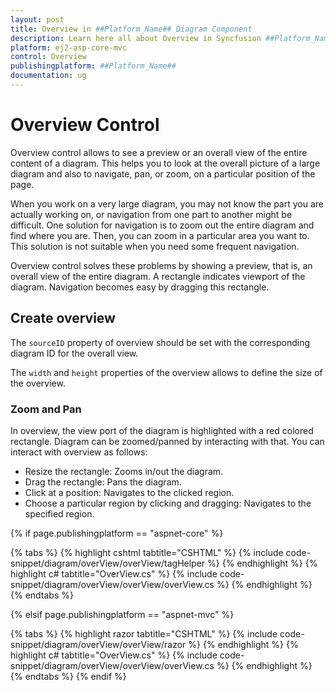 ```yaml
---
layout: post
title: Overview in ##Platform_Name## Diagram Component
description: Learn here all about Overview in Syncfusion ##Platform_Name## Diagram component of Syncfusion Essential JS 2 and more.
platform: ej2-asp-core-mvc
control: Overview
publishingplatform: ##Platform_Name##
documentation: ug
---
```



# Overview Control

Overview control allows to see a preview or an overall view of the entire content of a diagram. This helps you to look at the overall picture of a large diagram and also to navigate, pan, or zoom, on a particular position of the page.

When you work on a very large diagram, you may not know the part you are actually working on, or navigation from one part to another might be difficult. One solution for navigation is to zoom out the entire diagram and find where you are. Then, you can zoom in a particular area you want to. This solution is not suitable when you need some frequent navigation.

Overview control solves these problems by showing a preview, that is, an overall view of the entire diagram. A rectangle indicates viewport of the diagram. Navigation becomes easy by dragging this rectangle.

## Create overview

The `sourceID` property of overview should be set with the corresponding diagram ID for the overall view.

The `width` and `height` properties of the overview allows to define the size of the overview.

### Zoom and Pan

In overview, the view port of the diagram is highlighted with a red colored rectangle. Diagram can be zoomed/panned by interacting with that. You can interact with overview as follows:

* Resize the rectangle: Zooms in/out the diagram.
* Drag the rectangle: Pans the diagram.
* Click at a position: Navigates to the clicked region.
* Choose a particular region by clicking and dragging: Navigates to the specified region.


{% if page.publishingplatform == "aspnet-core" %}

{% tabs %}
{% highlight cshtml tabtitle="CSHTML" %}
{% include code-snippet/diagram/overView/overView/tagHelper %}
{% endhighlight %}
{% highlight c# tabtitle="OverView.cs" %}
{% include code-snippet/diagram/overView/overView/overView.cs %}
{% endhighlight %}
{% endtabs %}

{% elsif page.publishingplatform == "aspnet-mvc" %}

{% tabs %}
{% highlight razor tabtitle="CSHTML" %}
{% include code-snippet/diagram/overView/overView/razor %}
{% endhighlight %}
{% highlight c# tabtitle="OverView.cs" %}
{% include code-snippet/diagram/overView/overView/overView.cs %}
{% endhighlight %}
{% endtabs %}
{% endif %}


